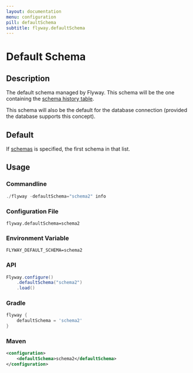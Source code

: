 ```yaml
---
layout: documentation
menu: configuration
pill: defaultSchema
subtitle: flyway.defaultSchema
---
```


# Default Schema

## Description
The default schema managed by Flyway. This schema will be the one containing the [schema history table](/documentation/concepts/migrations#schema-history-table).

This schema will also be the default for the database connection (provided the database supports this concept).

## Default
If [schemas](/documentation/configuration/configuration/schemas) is specified, the first schema in that list.

## Usage

### Commandline
```powershell
./flyway -defaultSchema="schema2" info
```

### Configuration File
```properties
flyway.defaultSchema=schema2
```

### Environment Variable
```properties
FLYWAY_DEFAULT_SCHEMA=schema2
```

### API
```java
Flyway.configure()
    .defaultSchema("schema2")
    .load()
```

### Gradle
```groovy
flyway {
    defaultSchema = 'schema2'
}
```

### Maven
```xml
<configuration>
    <defaultSchema>schema2</defaultSchema>
</configuration>
```